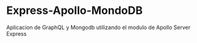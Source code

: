 # Express-Apollo-MondoDB
Aplicacion de GraphQL y Mongodb utilizando el modulo de Apollo Server Express
